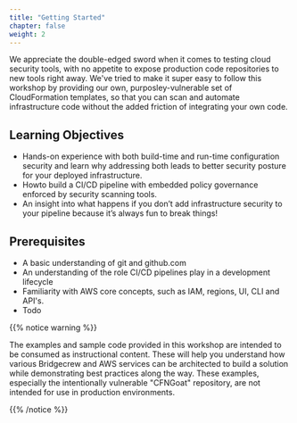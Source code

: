 ```yaml
---
title: "Getting Started"
chapter: false
weight: 2
---
```


We appreciate the double-edged sword when it comes to testing cloud security tools, with no appetite to expose production code repositories to new tools right away. We've tried to make it super easy to follow this workshop by providing our own, purposley-vulnerable set of CloudFormation templates, so that you can scan and automate infrastructure code without the added friction of integrating your own code.

## Learning Objectives
- Hands-on experience with both build-time and run-time configuration security and learn why addressing both leads to better security posture for your deployed infrastructure.
- Howto build a CI/CD pipeline with embedded policy governance enforced by security scanning tools.
- An insight into what happens if you don’t add infrastructure security to your pipeline because it’s always fun to break things!

## Prerequisites
- A basic understanding of git and github.com
- An understanding of the role CI/CD pipelines play in a development lifecycle
- Familiarity with AWS core concepts, such as IAM, regions, UI, CLI and API's.
- Todo

{{% notice warning %}}
<p style='text-align: left;'>
The examples and sample code provided in this workshop are intended to be consumed as instructional content. These will help you understand how various Bridgecrew and AWS services can be architected to build a solution while demonstrating best practices along the way. These examples, especially the intentionally vulnerable "CFNGoat" repository, are not intended for use in production environments.
</p>
{{% /notice %}}




